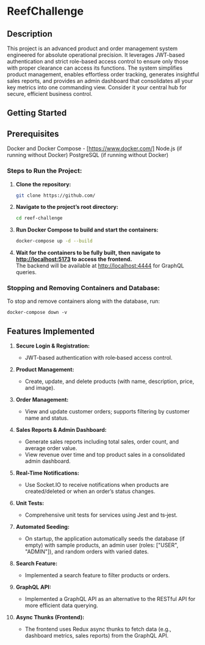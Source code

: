 # ReefChallenge

## Description

This project is an advanced product and order management system engineered for absolute operational precision. It leverages JWT-based authentication and strict role-based access control to ensure only those with proper clearance can access its functions. The system simplifies product management, enables effortless order tracking, generates insightful sales reports, and provides an admin dashboard that consolidates all your key metrics into one commanding view. Consider it your central hub for secure, efficient business control.

## Getting Started

## Prerequisites

Docker and Docker Compose - [https://www.docker.com/]
Node.js (if running without Docker)
PostgreSQL (if running without Docker)

### Steps to Run the Project:

1. **Clone the repository:**

   ```bash
   git clone https://github.com/
   ```

2. **Navigate to the project’s root directory:**

   ```bash
   cd reef-challenge
   ```

3. **Run Docker Compose to build and start the containers:**

   ```bash
   docker-compose up -d --build
   ```

4. **Wait for the containers to be fully built, then navigate to [http://localhost:5173](http://localhost:5173) to access the frontend.**  
   The backend will be available at [http://localhost:4444](http://localhost:4444/graphql) for GraphQL queries.

### Stopping and Removing Containers and Database:

To stop and remove containers along with the database, run:

```
docker-compose down -v
```

## Features Implemented

1. **Secure Login & Registration:**

   - JWT-based authentication with role‑based access control.

2. **Product Management:**

   - Create, update, and delete products (with name, description, price, and image).

3. **Order Management:**

   - View and update customer orders; supports filtering by customer name and status.

4. **Sales Reports & Admin Dashboard:**

   - Generate sales reports including total sales, order count, and average order value.
   - View revenue over time and top product sales in a consolidated admin dashboard.

5. **Real-Time Notifications:**

   - Use Socket.IO to receive notifications when products are created/deleted or when an order’s status changes.

6. **Unit Tests:**

   - Comprehensive unit tests for services using Jest and ts‑jest.

7. **Automated Seeding:**

   - On startup, the application automatically seeds the database (if empty) with sample products, an admin user (roles: ["USER", "ADMIN"]), and random orders with varied dates.

8. **Search Feature:**

   - Implemented a search feature to filter products or orders.

9. **GraphQL API:**

   - Implemented a GraphQL API as an alternative to the RESTful API for more efficient data querying.

10. **Async Thunks (Frontend):**

    - The frontend uses Redux async thunks to fetch data (e.g., dashboard metrics, sales reports) from the GraphQL API.
